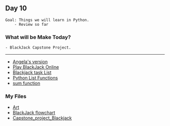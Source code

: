 ## Day 10

    Goal: Things we will learn in Python.
        - Review so far

### What will be Make Today?
    - BlackJack Capstone Project.

----------------------------------------------------------------------------------------
- [Angela's version](https://replit.com/@appbrewery/blackjack-final)
- [Play BlackJack Online](https://repl.it/@appbrewery/blackjack-final?embed=1&output=1#main.py)
- [Blackjack task List](https://listmoz.com/view/6h34DJpvJBFVRlZfJvxF)
- [Python List Functions](https://developers.google.com/edu/python/lists#list-methods)
- [sum function](https://docs.python.org/3/library/functions.html#sum)

### My Files
- [Art](Art.py)
- [BlackJack flowchart](Blackjack_Flowchart.pdf)
- [Capstone_project_Blackjack](Capstone_Project_Blackjack.py)
